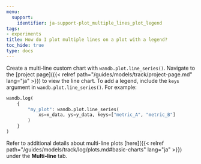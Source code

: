 ```yaml
---
menu:
  support:
    identifier: ja-support-plot_multiple_lines_plot_legend
tags:
- experiments
title: How do I plot multiple lines on a plot with a legend?
toc_hide: true
type: docs
---
```


Create a multi-line custom chart with `wandb.plot.line_series()`. Navigate to the [project page]({{< relref path="/guides/models/track/project-page.md" lang="ja" >}}) to view the line chart. To add a legend, include the `keys` argument in `wandb.plot.line_series()`. For example:

```python
wandb.log(
    {
        "my_plot": wandb.plot.line_series(
            xs=x_data, ys=y_data, keys=["metric_A", "metric_B"]
        )
    }
)
```

Refer to additional details about multi-line plots [here]({{< relref path="/guides/models/track/log/plots.md#basic-charts" lang="ja" >}}) under the **Multi-line** tab.